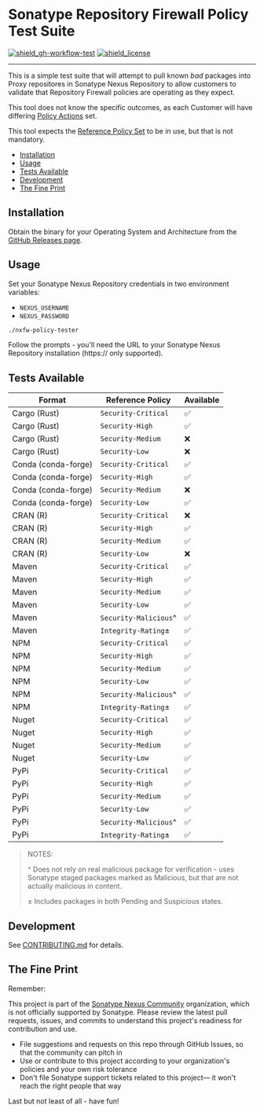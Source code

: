 # Sonatype Repository Firewall Policy Test Suite

<!-- Badges Section -->

[![shield_gh-workflow-test]][link_gh-workflow-test]
[![shield_license]][license_file]

<!-- Add other badges or shields as appropriate -->

---

This is a simple test suite that will attempt to pull known _bad_ packages into Proxy repositores in Sonatype Nexus Repository
to allow customers to validate that Repository Firewall policies are operating as they expect.

This tool does not know the specific outcomes, as each Customer will have differing [Policy Actions](https://help.sonatype.com/en/policy-actions.html)
set.

This tool expects the [Reference Policy Set](https://help.sonatype.com/en/reference-policies.html) to be in use, but that is not mandatory.

- [Installation](#installation)
- [Usage](#usage)
- [Tests Available](#tests-available)
- [Development](#development)
- [The Fine Print](#the-fine-print)

## Installation

Obtain the binary for your Operating System and Architecture from the [GitHub Releases page](https://github.com/sonatype-nexus-community/nxfw-policy-tester/releases).

## Usage

Set your Sonatype Nexus Repository credentials in two environment variables:

-   `NEXUS_USERNAME`
-   `NEXUS_PASSWORD`

```bash
./nxfw-policy-tester
```

Follow the prompts - you'll need the URL to your Sonatype Nexus Repository installation (https:// only supported).

## Tests Available

| Format              | Reference Policy      | Available |
| ------------------- | --------------------- | --------- |
| Cargo (Rust)        | `Security-Critical`   | ✅        |
| Cargo (Rust)        | `Security-High`       | ✅        |
| Cargo (Rust)        | `Security-Medium`     | ❌        |
| Cargo (Rust)        | `Security-Low`        | ❌        |
| Conda (conda-forge) | `Security-Critical`   | ✅        |
| Conda (conda-forge) | `Security-High`       | ✅        |
| Conda (conda-forge) | `Security-Medium`     | ❌        |
| Conda (conda-forge) | `Security-Low`        | ✅        |
| CRAN (R)            | `Security-Critical`   | ❌        |
| CRAN (R)            | `Security-High`       | ✅        |
| CRAN (R)            | `Security-Medium`     | ✅        |
| CRAN (R)            | `Security-Low`        | ❌        |
| Maven               | `Security-Critical`   | ✅        |
| Maven               | `Security-High`       | ✅        |
| Maven               | `Security-Medium`     | ✅        |
| Maven               | `Security-Low`        | ✅        |
| Maven               | `Security-Malicious`^ | ✅        |
| Maven               | `Integrity-Rating`±   | ✅        |
| NPM                 | `Security-Critical`   | ✅        |
| NPM                 | `Security-High`       | ✅        |
| NPM                 | `Security-Medium`     | ✅        |
| NPM                 | `Security-Low`        | ✅        |
| NPM                 | `Security-Malicious`^ | ✅        |
| NPM                 | `Integrity-Rating`±   | ✅        |
| Nuget               | `Security-Critical`   | ✅        |
| Nuget               | `Security-High`       | ✅        |
| Nuget               | `Security-Medium`     | ✅        |
| Nuget               | `Security-Low`        | ✅        |
| PyPi                | `Security-Critical`   | ✅        |
| PyPi                | `Security-High`       | ✅        |
| PyPi                | `Security-Medium`     | ✅        |
| PyPi                | `Security-Low`        | ✅        |
| PyPi                | `Security-Malicious`^ | ✅        |
| PyPi                | `Integrity-Rating`±   | ✅        |

> NOTES:
>
> ^ Does not rely on real malicious package for verification - uses Sonatype staged packages marked as Malicious, but that are not actually malicious in content.
>
> ± Includes packages in both Pending and Suspicious states.

## Development

See [CONTRIBUTING.md](./CONTRIBUTING.md) for details.

## The Fine Print

Remember:

This project is part of the [Sonatype Nexus Community](https://github.com/sonatype-nexus-community) organization, which is not officially supported by Sonatype. Please review the latest pull requests, issues, and commits to understand this project's readiness for contribution and use.

-   File suggestions and requests on this repo through GitHub Issues, so that the community can pitch in
-   Use or contribute to this project according to your organization's policies and your own risk tolerance
-   Don't file Sonatype support tickets related to this project— it won't reach the right people that way

Last but not least of all - have fun!

<!-- Links Section -->

[shield_gh-workflow-test]: https://img.shields.io/github/actions/workflow/status/sonatype-nexus-community/nxfw-policy-tester/build.yml?branch=main&logo=GitHub&logoColor=white 'build'
[shield_license]: https://img.shields.io/github/license/sonatype-nexus-community/nxfw-policy-tester?logo=open%20source%20initiative&logoColor=white 'license'
[link_gh-workflow-test]: https://github.com/sonatype-nexus-community/nxfw-policy-tester/actions/workflows/build.yml?query=branch%3Amain
[license_file]: https://github.com/sonatype-nexus-community/nxfw-policy-tester/blob/main/LICENSE
